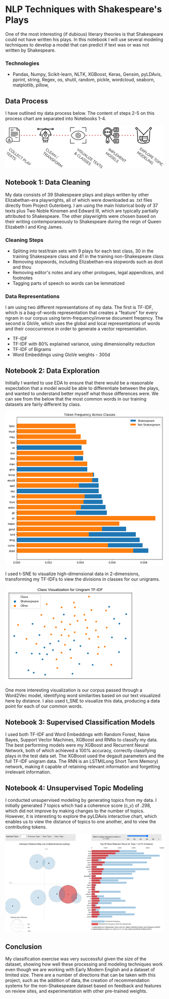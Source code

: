 # NLP Techniques with Shakespeare's Plays

One of the most interesting (if dubious) literary theories is that Shakespeare could not have written his plays. In this notebook I will use several modeling techniques to develop a model that can predict if text was or was not written by Shakespeare. 

### Technologies
* Pandas, Numpy, Scikit-learn, NLTK, XGBoost, Keras, Gensim, pyLDAvis, pprint, string, Regex, os, shutil, random, pickle, wordcloud, seaborn, matplotlib, pillow,

## Data Process
I have outlined my data process below. The content of steps 2-5 on this process chart are separated into Notebooks 1-4.

![Data Process](/Images/DataProcess.png)

## Notebook 1: Data Cleaning
My data consists of 39 Shakespeare plays and plays written by other Elizabethan-era playwrights, all of which were downloaded as .txt files directly from Project Gutenberg. I am using the main historical body of 37 texts plus Two Noble Kinsmen and Edward III, which are typically partially attributed to Shakespeare. The other playwrights were chosen based on their writing contemporaneously to Shakespeare during the reign of Queen Elizabeth I and King James. 

### Cleaning Steps
* Spliting into test/train sets with 9 plays for each test class, 30 in the training Shakespeare class and 41 in the training non-Shakespeare class
* Removing stopwords, including Elizabethan-era stopwords such as dost and thou
* Removing editor's notes and any other prologues, legal appendices, and footnotes
* Tagging parts of speech so words can be lemmatized

### Data Representations
I am using two different representations of my data. The first is TF-IDF, which is a bag-of-words representation that creates a "feature" for every ngram in our corpus using term-frequency/inverse document freqency. The second is GloVe, which uses the global and local representations of words and their cooccurrence in order to generate a vector representation. 
* TF-IDF
* TF-IDF with 80% explained variance, using dimensionality reduction
* TF-IDF of Bigrams
* Word Embeddings using GloVe weights - 300d
 
## Notebook 2: Data Exploration
Initially I wanted to use EDA to ensure that there would be a reasonable expectation that a model would be able to differentiate between the plays, and wanted to understand better myself what those differences were. We can see from the below that the most common words in our training datasets are fairly different by class. 

![Word Frequency](/Images/Word_Frequency.png)

I used t-SNE to visualize high-dimensional data in 2-dimensions, transforming my TF-IDFs to view the divisions in classes for our unigrams.

![TF-IDF of Unigrams](/Images/Unigram_TFIDF.png)

One more interesting visualization is our corpus passed through a Word2Vec model, identifying word similarities based on our text visualized here by distance. I also used t_SNE to visualize this data, producing a data point for each of our common words. 

## Notebook 3: Supervised Classification Models

I used both TF-IDF and Word Embeddings with Random Forest, Naive Bayes, Support Vector Machines, XGBoost and RNNs to classify my data. The best performing models were my XGBoost and Recurrent Neural Network, both of which achieved a 100% accuracy, correctly classifying plays in the test data set. The XGBoost used the degault parameters and the full TF-IDF unigram data. The RNN is an LSTM(Long Short Term Memory) network, making it capable of retaining relevant information and forgetting irrelevant information.

## Notebook 4: Unsupervised Topic Modeling

I conducted unsupervised modeling by generating topics from my data. I initially generated 7 topics which had a coherence score (c_v) of .298, which did not improve by making changes to the number of topics. However, it is interesting to explore the pyLDAvis interactive chart, which enables us to view the distance of topics to one another, and to view the contributing tokens. 

![Topic Modeling pyLDAvis](/Images/Topic_Modeling.png)

## Conclusion 

My classification exercise was very successful given the size of the dataset, showing how well these processing and modeling techniques work even though we are working with Early Modern English and a dataset of limited size. There are a number of directions that can be taken with this project, such as the addition of data, the creation of recommendation systems for the non-Shakespeare dataset based on feedback and features on review sites, and experimentation with other pre-trained weights. 